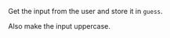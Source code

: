 <!--title={Get Input}-->

<!--concepts={User Input}-->

<!--badges={Python:60, Software Engineering:7}-->

Get the input from the user and store it in `guess`.

Also make the input uppercase.

